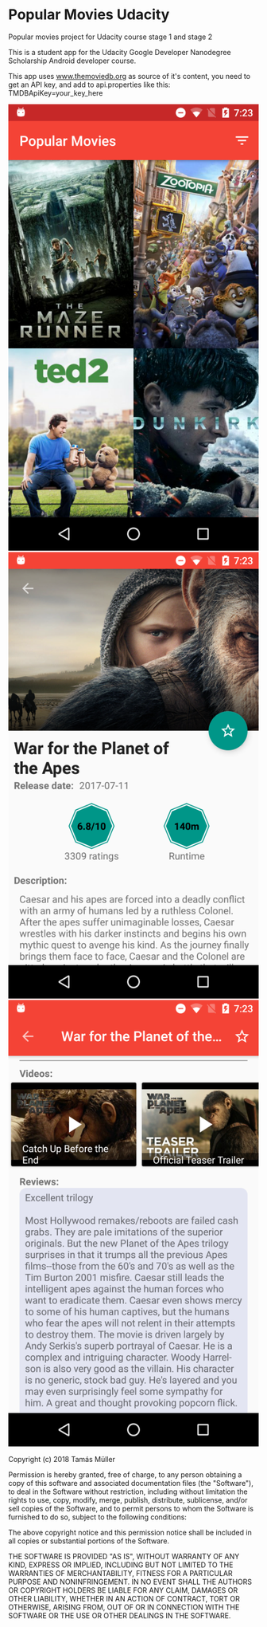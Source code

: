 # Popular Movies Udacity
Popular movies project for Udacity course stage 1 and stage 2

This is a student app for the Udacity Google Developer Nanodegree Scholarship Android developer course.

This app uses www.themoviedb.org as source of it's content, you need to get an API key, and add to api.properties like this: TMDBApiKey=your_key_here

![Home screen](screenshots/device-2018-03-01-192313_small.png?raw=true "Home screen")
![Detail screen](screenshots/device-2018-03-01-192345_small.png?raw=true "Detail screen")
![Detail screen](screenshots/device-2018-03-01-192404_small.png?raw=true "Detail screen")

Copyright (c) 2018 Tamás Müller

Permission is hereby granted, free of charge, to any person obtaining a copy of this software and associated documentation files (the "Software"), to deal in the Software without restriction, including without limitation the rights to use, copy, modify, merge, publish, distribute, sublicense, and/or sell copies of the Software, and to permit persons to whom the Software is furnished to do so, subject to the following conditions:

The above copyright notice and this permission notice shall be included in all copies or substantial portions of the Software.

THE SOFTWARE IS PROVIDED "AS IS", WITHOUT WARRANTY OF ANY KIND, EXPRESS OR IMPLIED, INCLUDING BUT NOT LIMITED TO THE WARRANTIES OF MERCHANTABILITY, FITNESS FOR A PARTICULAR PURPOSE AND NONINFRINGEMENT. IN NO EVENT SHALL THE AUTHORS OR COPYRIGHT HOLDERS BE LIABLE FOR ANY CLAIM, DAMAGES OR OTHER LIABILITY, WHETHER IN AN ACTION OF CONTRACT, TORT OR OTHERWISE, ARISING FROM, OUT OF OR IN CONNECTION WITH THE SOFTWARE OR THE USE OR OTHER DEALINGS IN THE SOFTWARE.
